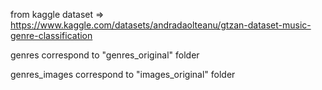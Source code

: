 from kaggle dataset => https://www.kaggle.com/datasets/andradaolteanu/gtzan-dataset-music-genre-classification

genres correspond to "genres_original" folder

genres_images correspond to "images_original" folder
